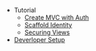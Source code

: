 * Tutorial
    * [Create MVC with Auth](./tutorial/create_mvc_with_auth.md)
    * [Scaffold Identity](./tutorial/scaffold_identity.md)
    * [Securing Views](./tutorial/secure_views.md)
* [Deverloper Setup](./develper_setup.md)